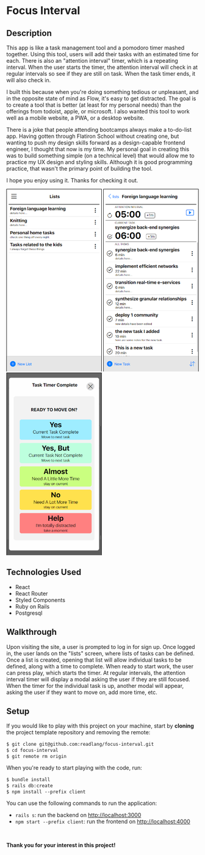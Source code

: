 # Focus Interval

## Description
This app is like a task management tool and a pomodoro timer mashed together.  Using this tool, users will add their tasks with an estimated time for each.  There is also an "attention interval" timer, which is a repeating interval.  When the user starts the timer, the attention interval will check in at regular intervals so see if they are still on task.  When the task timer ends, it will also check in.

I built this because when you're doing something tedious or unpleasant, and in the opposite state of mind as Flow, it's easy to get distracted.
The goal is to create a tool that is better (at least for my personal needs) than the offerings from todoist, apple, or microsoft.  I also wanted this tool to work well as a mobile website, a PWA, or a desktop website.

There is a joke that people attending bootcamps always make a to-do-list app.  Having gotten through Flatiron School without creating one, but wanting to push my design skills forward as a design-capable frontend engineer, I thought that now is my time.  My personal goal in creating this was to build something simple (on a technical level) that would allow me to practice my UX design and styling skills.  Although it is good programming practice, that wasn't the primary point of building the tool.

I hope you enjoy using it.  Thanks for checking it out.
<br/>

![list_view](readme/List_view.png)
![task_view](readme/Task_view.png)
![task_modal_view](readme/Task_modal.png)


## Technologies Used
- React
- React Router
- Styled Components
- Ruby on Rails
- Postgresql


## Walkthrough
Upon visiting the site, a user is prompted to log in for sign up.  Once logged in, the user lands on the "lists" screen, where lists of tasks can be defined.  Once a list is created, opening that list will allow individual tasks to be defined, along with a time to complete.  When ready to start work, the user can press play, which starts the timer.  At regular intervals, the attention interval timer will display a modal asking the user if they are still focused.  When the timer for the individual task is up, another modal will appear, asking the user if they want to move on, add more time, etc.


## Setup
If you would like to play with this project on your machine, start by **cloning** the project template repository and removing the remote:

```console
$ git clone git@github.com:readlang/focus-interval.git
$ cd focus-interval
$ git remote rm origin
```

When you're ready to start playing with the code, run:

```console
$ bundle install
$ rails db:create
$ npm install --prefix client
```

You can use the following commands to run the application:

- `rails s`: run the backend on [http://localhost:3000](http://localhost:3000)
- `npm start --prefix client`: run the frontend on
  [http://localhost:4000](http://localhost:4000)

<br />

**Thank you for your interest in this project!**
